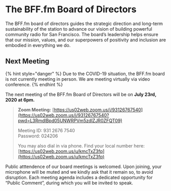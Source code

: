 # The BFF.fm Board of Directors

The BFF.fm board of directors guides the strategic direction and long-term sustainability of the station to advance our vision of building powerful community radio for San Francisco. The board’s leadership helps ensure that our mission, values, and our superpowers of positivity and inclusion are embodied in everything we do.

## Next Meeting

{% hint style="danger" %}
Due to the COVID-19 situation, the BFF.fm board is not currently meeting in person. We are meeting virtually via video conference.
{% endhint %}

The next meeting of the BFF.fm Board of Directors will be on **July 23rd, 2020 at 6pm.**

> **Zoom Meeting:** [https://us02web.zoom.us/j/93126767540](https://us02web.zoom.us/j/93126767540?pwd=L3RmdlBpd05UNWRPVm5zdlZJR0ZFQT09)
>
> Meeting ID: 931 2676 7540  
> Password: 024206
>
> You may also dial in via phone. Find your local number here: [https://us02web.zoom.us/u/kmcTxZ3fp](https://us02web.zoom.us/u/kmcTxZ3fp)

Public atttendence of our board meetings is welcomed. Upon joining, your microphone will be muted and we kindly ask that it remain so, to avoid disruption. Each meeting agenda includes a dedicated opportunity for “Public Comment”, during which you will be invited to speak.



